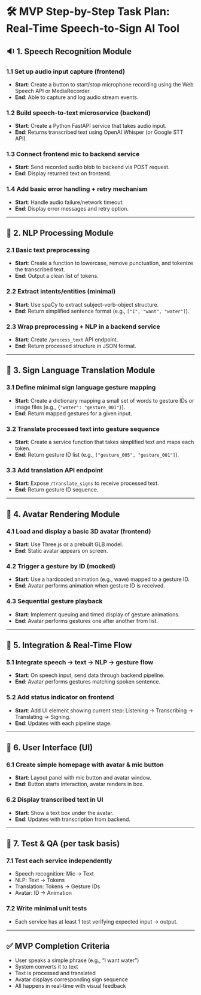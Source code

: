 # 🛠️ MVP Step-by-Step Task Plan: Real-Time Speech-to-Sign AI Tool

## 🔉 1. Speech Recognition Module

### 1.1 Set up audio input capture (frontend)
- **Start**: Create a button to start/stop microphone recording using the Web Speech API or MediaRecorder.
- **End**: Able to capture and log audio stream events.

### 1.2 Build speech-to-text microservice (backend)
- **Start**: Create a Python FastAPI service that takes audio input.
- **End**: Returns transcribed text using OpenAI Whisper (or Google STT API).

### 1.3 Connect frontend mic to backend service
- **Start**: Send recorded audio blob to backend via POST request.
- **End**: Display returned text on frontend.

### 1.4 Add basic error handling + retry mechanism
- **Start**: Handle audio failure/network timeout.
- **End**: Display error messages and retry option.

---

## 🧠 2. NLP Processing Module

### 2.1 Basic text preprocessing
- **Start**: Create a function to lowercase, remove punctuation, and tokenize the transcribed text.
- **End**: Output a clean list of tokens.

### 2.2 Extract intents/entities (minimal)
- **Start**: Use spaCy to extract subject-verb-object structure.
- **End**: Return simplified sentence format (e.g., `["I", "want", "water"]`).

### 2.3 Wrap preprocessing + NLP in a backend service
- **Start**: Create `/process_text` API endpoint.
- **End**: Return processed structure in JSON format.

---

## 🧏 3. Sign Language Translation Module

### 3.1 Define minimal sign language gesture mapping
- **Start**: Create a dictionary mapping a small set of words to gesture IDs or image files (e.g., `{"water": "gesture_001"}`).
- **End**: Return mapped gestures for a given input.

### 3.2 Translate processed text into gesture sequence
- **Start**: Create a service function that takes simplified text and maps each token.
- **End**: Return gesture ID list (e.g., `["gesture_005", "gesture_001"]`).

### 3.3 Add translation API endpoint
- **Start**: Expose `/translate_signs` to receive processed text.
- **End**: Return gesture ID sequence.

---

## 🧍 4. Avatar Rendering Module

### 4.1 Load and display a basic 3D avatar (frontend)
- **Start**: Use Three.js or a prebuilt GLB model.
- **End**: Static avatar appears on screen.

### 4.2 Trigger a gesture by ID (mocked)
- **Start**: Use a hardcoded animation (e.g., wave) mapped to a gesture ID.
- **End**: Avatar performs animation when gesture ID is received.

### 4.3 Sequential gesture playback
- **Start**: Implement queuing and timed display of gesture animations.
- **End**: Avatar performs gestures one after another from list.

---

## 💬 5. Integration & Real-Time Flow

### 5.1 Integrate speech → text → NLP → gesture flow
- **Start**: On speech input, send data through backend pipeline.
- **End**: Avatar performs gestures matching spoken sentence.

### 5.2 Add status indicator on frontend
- **Start**: Add UI element showing current step: Listening → Transcribing → Translating → Signing.
- **End**: Updates with each pipeline stage.

---

## 👤 6. User Interface (UI)

### 6.1 Create simple homepage with avatar & mic button
- **Start**: Layout panel with mic button and avatar window.
- **End**: Button starts interaction, avatar renders in box.

### 6.2 Display transcribed text in UI
- **Start**: Show a text box under the avatar.
- **End**: Updates with transcription from backend.

---

## 🧪 7. Test & QA (per task basis)

### 7.1 Test each service independently
- Speech recognition: Mic → Text  
- NLP: Text → Tokens  
- Translation: Tokens → Gesture IDs  
- Avatar: ID → Animation  

### 7.2 Write minimal unit tests
- Each service has at least 1 test verifying expected input → output.

---

## ✅ MVP Completion Criteria
- User speaks a simple phrase (e.g., “I want water”)  
- System converts it to text  
- Text is processed and translated  
- Avatar displays corresponding sign sequence  
- All happens in real-time with visual feedback
